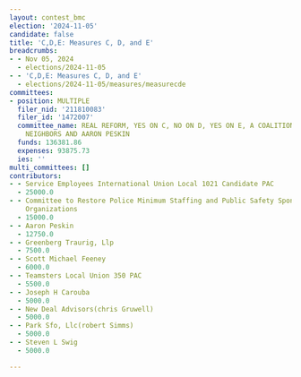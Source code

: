 ```yaml
---
layout: contest_bmc
election: '2024-11-05'
candidate: false
title: 'C,D,E: Measures C, D, and E'
breadcrumbs:
- - Nov 05, 2024
  - elections/2024-11-05
- - 'C,D,E: Measures C, D, and E'
  - elections/2024-11-05/measures/measurecde
committees:
- position: MULTIPLE
  filer_nid: '211810083'
  filer_id: '1472007'
  committee_name: REAL REFORM, YES ON C, NO ON D, YES ON E, A COALITION OF SMALL BUSINESSES,
    NEIGHBORS AND AARON PESKIN
  funds: 136381.86
  expenses: 93875.73
  ies: ''
multi_committees: []
contributors:
- - Service Employees International Union Local 1021 Candidate PAC
  - 25000.0
- - Committee to Restore Police Minimum Staffing and Public Safety Sponsored by Labor
    Organizations
  - 15000.0
- - Aaron Peskin
  - 12750.0
- - Greenberg Traurig, Llp
  - 7500.0
- - Scott Michael Feeney
  - 6000.0
- - Teamsters Local Union 350 PAC
  - 5500.0
- - Joseph H Carouba
  - 5000.0
- - New Deal Advisors(chris Gruwell)
  - 5000.0
- - Park Sfo, Llc(robert Simms)
  - 5000.0
- - Steven L Swig
  - 5000.0

---
```


